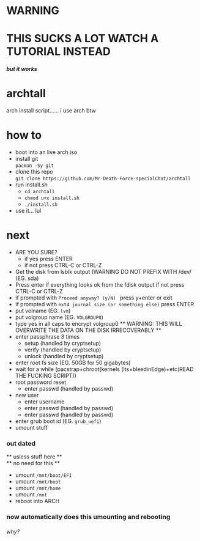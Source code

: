 # WARNING
# THIS SUCKS A LOT WATCH A TUTORIAL INSTEAD
##### _but it works_

# archtall
arch install script...... i use arch btw


# how to
- boot into an live arch iso
- install git<br> ` pacman -Sy git `
- clone this repo<br> `git clone https://github.com/Mr-Death-Force-specialChat/archtall`
- run install.sh
   * `cd archtall`
   * `chmod u+x install.sh`
   * `./install.sh`
- use it... lul

# next

- ARE YOU SURE?
   * if yes press ENTER
   * if not press CTRL-C or CTRL-Z
- Get the disk from lsblk output (WARNING DO NOT PREFIX WITH /dev/ (EG. sda)
- Press enter if everything looks ok from the fdisk output if not press CTRL-C or CTRL-Z
- if prompted with `Proceed anyway? (y/N) ` press y+enter or exit
- if prompted with `ext4 journal size (or something else)` press ENTER
- put volname (EG. `lvm`)
- put volgroup name (EG. `VOLGROUP0`)
- type yes in all caps to encrypt volgroup0 ** WARNING: THIS WILL OVERWRITE THE DATA ON THE DISK IRRECOVERABLY **
- enter passphrase 3 times
   * setup (handled by cryptsetup)
   * verify (handled by cryptsetup)
   * unlock (handled by cryptsetup)
- enter root fs size (EG. 50GB for 50 gigabytes)
- wait for a while (pacstrap+chroot(kernels (lts+bleedinEdge)+etc(READ THE FUCKING SCRIPT))
- root password reset
   * enter passwd (handled by passwd)
- new user
   * enter username
   * enter passwd (handled by passwd)
   * enter passwd (handled by passwd)
- enter grub boot id (EG. `grub_uefi`)
- umount stuff
### out dated
** usless stuff here **<br>
** no need for this **
- umount `/mnt/boot/EFI`
- umount `/mnt/boot`
- umount `/mnt/home`
- umount `/mnt`
- reboot into ARCH
### now automatically does this umounting and rebooting

###### why?
